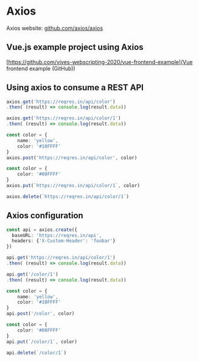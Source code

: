 # Axios

Axios website: [github.com/axios/axios](https://github.com/axios/axios)

<YoutubeVideo video-id="qM4G1Ai2ZpE" />

<!-- -->

## Vue.js example project using Axios

[https://github.com/vives-webscripting-2020/vue-frontend-example](Vue frontend example (GitHub))

## Using axios to consume a REST API

```typescript
axios.get('https://reqres.in/api/color')
.then( (result) => console.log(result.data))
```

```typescript
axios.get('https://reqres.in/api/color/1')
.then( (result) => console.log(result.data))
```

```typescript
const color = {
    name: 'yellow',
    color: '#10FFFF'
}
axios.post('https://reqres.in/api/color', color)
```

```typescript
const color = {
    color: '#00FFFF'
}
axios.put(`https://reqres.in/api/color/1`, color)
```

```typescript
axios.delete(`https://reqres.in/api/color/1`)
```

## Axios configuration

```typescript
const api = axios.create({
  baseURL: 'https://reqres.in/api',
  headers: {'X-Custom-Header': 'foobar'}
})

api.get('https://reqres.in/api/color/1')
.then( (result) => console.log(result.data))

api.get('/color/1')
.then( (result) => console.log(result.data))

const color = {
    name: 'yellow',
    color: '#10FFFF'
}
api.post('/color', color)

const color = {
    color: '#00FFFF'
}
api.put(`/color/1`, color)

api.delete(`/color/1`)
```
